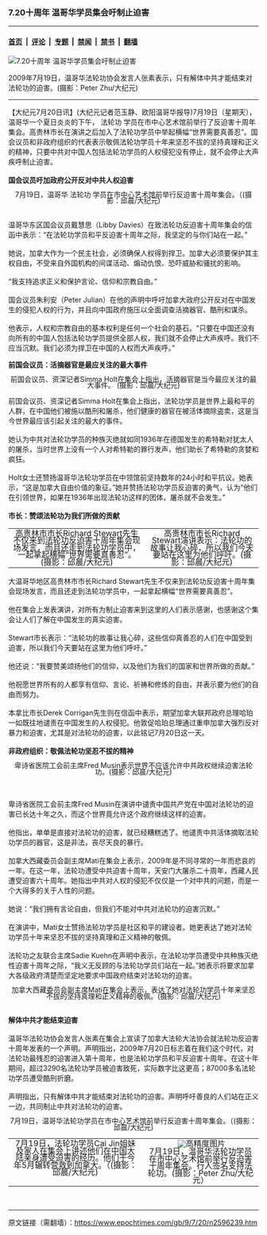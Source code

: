 ### 7.20十周年 温哥华学员集会吁制止迫害

---

#### [首页](../../../..?n2596239) &nbsp;|&nbsp; [评论](../../../../../epoch-comment?n2596239) &nbsp;|&nbsp; [专题](../../../../../epoch-special?n2596239) &nbsp;|&nbsp; [禁闻](../../../../../epoch-news?n2596239) &nbsp;|&nbsp; [禁书](../../../../../books?n2596239) &nbsp;|&nbsp; [翻墙](https://github.com/gfw-breaker/nogfw/blob/master/README.md?n2596239)


<div><img alt="7.20十周年 温哥华学员集会吁制止迫害" class="attachment-djy_600_400 size-djy_600_400 wp-post-image" src="https://i.epochtimes.com/assets/uploads/2009/07/90720102049794-600x400.jpg"/>
<div class="caption">
 <p>
  2009年7月19日，温哥华法轮功协会发言人张素表示，只有解体中共才能结束对法轮功的迫害。(摄影：Peter Zhu/大纪元)
 </p>
</div></div><hr/><div class="post_content" id="artbody" itemprop="articleBody">
 <!-- article content begin -->
 <p>
  【大纪元7月20日讯】(大纪元记者范玉静、欧阳温哥华报导)7月19日（星期天），温哥华一个夏日炎炎的下午，
  <ok href="https://www.epochtimes.com/gb/tag/%E6%B3%95%E8%BD%AE%E5%8A%9F.html">
   法轮功
  </ok>
  学员在市中心艺术馆前举行了反迫害十周年集会。高贵林市长在演讲之后加入了法轮功学员中举起横幅“世界需要真善忍”。国会议员和非政府组织的代表表示敬佩法轮功学员十年来坚忍不拔的坚持真理和正义的精神，只要中共对中国人包括法轮功学员的人权侵犯没有停止，就不会停止大声疾呼制止迫害。
  <br/>
  <b>
   <br/>
   国会议员吁加政府公开反对中共人权迫害
  </b>
 </p>
 <p>
  <!--image v 1.0-->
 </p>
 <div style="line-height: 90%; text-align: center;">
  <ok href=" https://i.epochtimes.com/assets/uploads/2009/07/90720102533794.jpg" rel="noreferrer noopener" target="_blank">
   <img alt="" class="size-large wp-image-7325292" src="https://i.epochtimes.com/assets/uploads/2009/07/90720102533794.jpg" title=""/>
  </ok>
  <br/>
  <span class="bn12">
   7月19日，温哥华
   <ok href="https://www.epochtimes.com/gb/tag/%E6%B3%95%E8%BD%AE%E5%8A%9F.html">
    法轮功
   </ok>
   学员在市中心艺术馆前举行反迫害十周年集会。（(摄影：邱晨/大纪元)
  </span>
 </div>
 <p>
  <!-- -->
  <br/>
  温哥华东区国会议员戴慧思（Libby Davies）在致法轮功反迫害十周年集会的信函中表示：“在法轮功学员和平反迫害十周年之际，我坚定的与你们站在一起。”
  <br/>
  <br/>
  她说，加拿大作为一个民主社会，必须确保人权得到捍卫。加拿大必须要保护其主权自由，不受来自外国机构的间谍活动、煽动仇恨、恐吓威胁和骚扰的影响。
  <br/>
  <br/>
  “我支持追求正义和保护言论、信仰和宗教自由。”
  <br/>
  <br/>
  国会议员朱利安（Peter Julian）在他的声明中呼吁加拿大政府公开反对在中国发生的侵犯人权的行为，并且向中国政府施压以全面调查活摘器官、酷刑和谋杀。
  <br/>
  <br/>
  他表示，人权和宗教自由的基本权利是任何一个社会的基石。“只要在中国还没有向所有的中国人包括法轮功学员提供全部人权，我们就不会停止大声疾呼。我们不应当沉默。我们必须为捍卫在中国的人权而大声疾呼。”
 </p>
 <p>
  <b>
   前国会议员：活摘器官是最应关注的最大事件
  </b>
 </p>
 <p>
  <!--image v 1.0-->
 </p>
 <div style="line-height: 90%; text-align: center;">
  <ok href=" https://i.epochtimes.com/assets/uploads/2009/07/90720102536794.jpg" rel="noreferrer noopener" target="_blank">
   <img alt="" class="size-large wp-image-7325294" src="https://i.epochtimes.com/assets/uploads/2009/07/90720102536794.jpg" title=""/>
  </ok>
  <br/>
  <span class="bn12">
   前国会议员、资深记者Simma Holt在集会上指出，活摘器官是当今最应关注的最大事件。 (摄影：邱晨/大纪元)
  </span>
 </div>
 <p>
  <!-- -->
 </p>
 <p>
  前国会议员、资深记者Simma Holt在集会上指出，法轮功学员是世界上最和平的人群，在中国他们被施以酷刑和屠杀，他们健康的器官在被活体摘除盗卖，这是当今世界最应该引起关注的最大的事件。
  <br/>
  <br/>
  她认为中共对法轮功学员的种族灭绝就如同1936年在德国发生的希特勒对犹太人的屠杀，当时世界上没有一个人对希特勒的罪行发声，他们助长了希特勒的贪婪和疯狂。
  <br/>
  <br/>
  Holt女士还赞扬温哥华法轮功学员在中领馆前坚持数年的24小时和平抗议。她表示，“这是加拿大自由价值的象征。”她并赞扬法轮功学员反迫害的勇气，认为“他们在引领世界，如果在1936年出现法轮功这样的团体，屠杀就不会发生。”
  <br/>
  <b>
   <br/>
   市长：赞颂法轮功为我们所做的贡献
  </b>
 </p>
 <p>
  <!--image v 1.0-->
 </p>
 <table align="center" border="0">
  <tr valign="top">
   <td>
    <div style="line-height: 90%; text-align: center;">
     <ok href=" https://i.epochtimes.com/assets/uploads/2009/07/90720162900794.jpg" rel="noreferrer noopener" target="_blank">
      <img alt="" class="size-large wp-image-7325298" src="https://i.epochtimes.com/assets/uploads/2009/07/90720162900794.jpg" title=""/>
     </ok>
     <br/>
     <span class="bn12">
      高贵林市市长Richard Stewart先生不仅来到法轮功反迫害十周年集会现场发言，而且还走到法轮功学员中，一起拿起横幅“世界需要真善忍”。(摄影：邱晨/大纪元)
     </span>
    </div>
   </td>
   <td>
    <div style="line-height: 90%; text-align: center;">
     <ok href=" https://i.epochtimes.com/assets/uploads/2009/07/90720162901794.jpg" rel="noreferrer noopener" target="_blank">
      <img alt="" class="size-large wp-image-7325301" src="https://i.epochtimes.com/assets/uploads/2009/07/90720162901794.jpg" title=""/>
     </ok>
     <br/>
     <span class="bn12">
      高贵林市市长Richard Stewart演讲表示：法轮功的故事让我心碎，所以我们今天要站在这里为他们呼吁。(摄影：邱晨/大纪元)
     </span>
    </div>
   </td>
  </tr>
 </table>
 <p>
  <!-- -->
 </p>
 <p>
  大温哥华地区高贵林市市长Richard Stewart先生不仅来到法轮功反迫害十周年集会现场发言，而且还走到法轮功学员中，一起拿起横幅“世界需要真善忍”。
  <br/>
  <br/>
  他在集会上发表演讲，对所有为制止迫害来到这里的人们表示感谢，也感谢这个集会让人们了解在中国发生的真实迫害。
  <br/>
  <br/>
  Stewart市长表示：“法轮功的故事让我心碎，这些信仰真善忍的人们在中国受到迫害，所以我们今天要站在这里为他们呼吁。”
  <br/>
  <br/>
  他还说：“我要赞美颂扬他们的信仰，以及他们为我们的国家和世界所做的贡献。”
  <br/>
  <br/>
  他祝愿世界所有的人都享有信仰、言论、祈祷和修炼的自由，并表示要为他们的自由而努力。
  <br/>
  <br/>
  本拿比市长Derek Corrigan先生则在信函中表示，期望加拿大联邦政府总理哈珀一如既往地谴责在中国发生的人权侵犯。他敦促哈珀总理通过重申加拿大强烈反对暴力和迫害，尤其是对法轮功的迫害，以此铭记7月20日这一天。
  <br/>
  <b>
   <br/>
   非政府组织：敬佩法轮功坚忍不拔的精神
  </b>
 </p>
 <p>
  <!--image v 1.0-->
 </p>
 <div style="line-height: 90%; text-align: center;">
  <ok href=" https://i.epochtimes.com/assets/uploads/2009/07/90720102535794.jpg" rel="noreferrer noopener" target="_blank">
   <img alt="" class="size-large wp-image-7325303" src="https://i.epochtimes.com/assets/uploads/2009/07/90720102535794.jpg" title=""/>
  </ok>
  <br/>
  <span class="bn12">
   卑诗省医院工会前主席Fred Musin表示世界不应该允许中共政权继续迫害法轮功。(摄影：邱晨/大纪元)
  </span>
 </div>
 <p>
  <!-- -->
  <br/>
  <br/>
  卑诗省医院工会前主席Fred Musin在演讲中谴责中国共产党在中国对法轮功的迫害已长达十年之久，而这个世界竟允许这个政府继续这样的迫害。
  <br/>
  <br/>
  他指出，单单是直接对法轮功的迫害，就已经糟糕透了。他谴责中共活体摘取法轮功学员的器官，这是非法，丧尽天良的暴行。
  <br/>
  <br/>
  加拿大西藏委员会副主席Mati在集会上表示，2009年是不同寻常的一年而悲哀的一年。在这一年，法轮功遭受中共迫害十周年，天安门大屠杀二十周年，西藏人民遭受迫害六十周年。她指出中共对人权的侵犯不仅仅是一个对中共的问题，而是一个大得多的关于人性的问题。
  <br/>
  <br/>
  她说：“我们拥有言论自由，但我们不能对中共对法轮功的迫害沉默。”
  <br/>
  <br/>
  在演讲中，Mati女士赞扬法轮功学员是社区和平的建设者。她更表达了她对法轮功学员十年来坚忍不拔的坚持真理和正义精神的敬佩。
  <br/>
  <br/>
  法轮功之友联合主席Sadie Kuehn在声明中表示，在法轮功学员遭受中共种族灭绝性迫害十周年之际，“我义无反顾的与法轮功学员们站在一起。”她表示将要求加拿大各级政府清楚而坚定地要求中国政府结束对法轮功的迫害。
 </p>
 <p>
  <!--image v 1.0-->
 </p>
 <div style="line-height: 90%; text-align: center;">
  <ok href=" https://i.epochtimes.com/assets/uploads/2009/07/90720102537794.jpg" rel="noreferrer noopener" target="_blank">
   <img alt="" class="size-large wp-image-7325305" src="https://i.epochtimes.com/assets/uploads/2009/07/90720102537794.jpg" title=""/>
  </ok>
  <br/>
  <span class="bn12">
   加拿大西藏委员会副主席Mati在集会上表示，表达了她对法轮功学员十年来坚忍不拔的坚持真理和正义精神的敬佩。(摄影：邱晨/大纪元)
  </span>
 </div>
 <p>
  <!-- -->
  <br/>
  <b>
   解体中共才能结束迫害
  </b>
  <br/>
  <br/>
  温哥华法轮功协会发言人张素在集会上宣读了加拿大法轮大法协会就法轮功反迫害十周年发表的一个声明。声明指出，2009年7月20日标志着在我们这个时代，对法轮功最残忍的迫害进入第十周年，也是法轮功学员和平反迫害十周年。在这十年期间，超过3290名法轮功学员被迫害致死，实际数字比这更高；87000多名法轮功学员遭受酷刑折磨。
  <br/>
  <br/>
  声明指出，只有解体中共才能结束对法轮功的迫害。声明呼吁善良的人们站在正义一边，共同制止中共对法轮功的迫害。
 </p>
 <p>
  <!--image v 1.0-->
 </p>
 <div style="line-height: 90%; text-align: center;">
  <ok href=" https://i.epochtimes.com/assets/uploads/2009/07/90720104820794.jpg" rel="noreferrer noopener" target="_blank">
   <img alt="" class="size-large wp-image-7325308" src="https://i.epochtimes.com/assets/uploads/2009/07/90720104820794.jpg" title=""/>
  </ok>
  <br/>
  <span class="bn12">
   7月19日，温哥华法轮功学员在市中心艺术馆前举行反迫害十周年集会。（(摄影：邱晨/大纪元)
  </span>
 </div>
 <p>
  <!-- -->
 </p>
 <p>
  <!--image v 1.0-->
 </p>
 <table align="center" border="0">
  <tr valign="top">
   <td>
    <div style="line-height: 90%; text-align: center;">
     <ok href=" https://i.epochtimes.com/assets/uploads/2009/07/90720104819794.jpg" rel="noreferrer noopener" target="_blank">
      <img alt="" class="size-large wp-image-7325309" src="https://i.epochtimes.com/assets/uploads/2009/07/90720104819794.jpg" title=""/>
     </ok>
     <br/>
     <span class="bn12">
      7月19日，法轮功学员Cai Jin姐妹及家人在集会上讲述他们在中国大陆亲身遭受迫害的经历。他们于今年5月辗转营救到加拿大。（(摄影：邱晨/大纪元)
     </span>
    </div>
   </td>
   <td>
    <div style="line-height: 90%; text-align: center;">
     <ok href=" https://i.epochtimes.com/assets/uploads/2009/07/90720104821794.jpg" rel="noreferrer noopener" target="_blank">
      <img alt="" class="size-large wp-image-7325313" src="https://i.epochtimes.com/assets/uploads/2009/07/90720104821794.jpg" title=""/>
     </ok>
     <img alt="高精度图片" border="0" src="//www.epochtimes.com/images/highRes.jpg"/>
     <br/>
     <span class="bn12">
      7月19日，温哥华法轮功学员在市中心艺术馆前举行反迫害十周年集会。行人签名支持法轮功。(摄影：Peter Zhu/大纪元）
     </span>
    </div>
   </td>
  </tr>
 </table>
 <p>
  <!-- -->
 </p>
 <p>
  <font color="#ffffff">
   (http://www.dajiyuan.com)
  </font>
 </p>
 <!-- article content end -->
 <div id="below_article_ad">
 </div>
</div>


---

原文链接（需翻墙）：https://www.epochtimes.com/gb/9/7/20/n2596239.htm